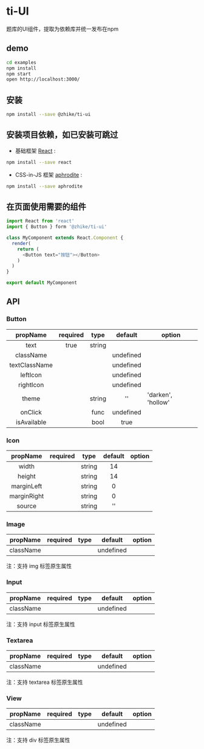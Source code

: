 # ti-UI
题库的UI组件，提取为依赖库并统一发布在npm

## demo

```bash
cd examples
npm install
npm start
open http://localhost:3000/
```

## 安装

```bash
npm install --save @zhike/ti-ui
```

## 安装项目依赖，如已安装可跳过

*  基础框架 [React][1] :
```bash
npm install --save react
```
*  CSS-in-JS 框架 [aphrodite][2] :
```bash
npm install --save aphrodite
```

## 在页面使用需要的组件

```javascript
import React from 'react'
import { Button } form '@zhike/ti-ui'

class MyComponent extends React.Component {
  render(
    return (
      <Button text="按钮"></Button>
    )
  )
}

export default MyComponent
```

## API

### Button

|propName     |required|type  |default  |option            |
|:-----------:|:------:|:----:|:-------:|------------------|
|text         |true    |string|         |                  |
|className    |        |      |undefined|                  |
|textClassName|        |      |undefined|                  |
|leftIcon     |        |      |undefined|                  |
|rightIcon    |        |      |undefined|                  |
|theme        |        |string|''       |'darken', 'hollow'|
|onClick      |        |func  |undefined|                  |
|isAvailable  |        |bool  |true     |                  |

### Icon

|propName   |required|type  |default  |option|
|:---------:|:------:|:----:|:-------:|------|
|width      |        |string|14       |      |
|height     |        |string|14       |      |
|marginLeft |        |string|0        |      |
|marginRight|        |string|0        |      |
|source     |        |string|''       |      |

### Image

|propName   |required|type  |default  |option|
|:---------:|:------:|:----:|:-------:|------|
|className  |        |      |undefined|      |

注：支持 img 标签原生属性

### Input

|propName   |required|type  |default  |option|
|:---------:|:------:|:----:|:-------:|------|
|className  |        |      |undefined|      |

注：支持 input 标签原生属性

### Textarea

|propName   |required|type  |default  |option|
|:---------:|:------:|:----:|:-------:|------|
|className  |        |      |undefined|      |

注：支持 textarea 标签原生属性

### View

|propName   |required|type  |default  |option|
|:---------:|:------:|:----:|:-------:|------|
|className  |        |      |undefined|      |

注：支持 div 标签原生属性

[1]: https://github.com/facebook/react
[2]: https://github.com/Khan/aphrodite
